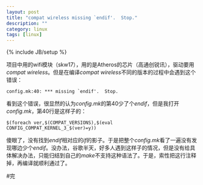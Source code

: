 ```yaml
---
layout: post
title: "compat wireless missing `endif'.  Stop."
description: ""
category: linux
tags: [linux]
---
```

{% include JB/setup %}

项目中用的wifi模块（skw17），用的是Atheros的芯片（高通创锐讯），驱动要用*compat wireless*。但是在编译*compat wireless*不同的版本的过程中会遇到这个错误：  

	config.mk:40: *** missing `endif'.  Stop.  

看到这个错误，很显然的认为*config.mk*的第40少了个*endif*，但是我打开*config.mk*，第40行是这样子的：  

	$(foreach ver,$(COMPAT_VERSIONS),$(eval CONFIG_COMPAT_KERNEL_3_$(ver)=y))   

傻眼了，没有找到*endif*相对应的*if*的影子。于是把整个*config.mk*看了一遍没有发现哪边少个*endif*。没办法，谷歌半天，好多人遇到这样子的情况，但是没有给具体解决办法，只能归结到自己的*make*不支持这种语法了。于是，索性把这行注释掉，再编译就顺利通过了。

#完

